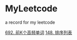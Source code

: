 # MyLeetcode
a record for my leetcode

[692. 前K个高频单词](https://leetcode-cn.com/problems/top-k-frequent-words/)
[148. 排序列表](https://leetcode-cn.com/problems/sort-list/)




